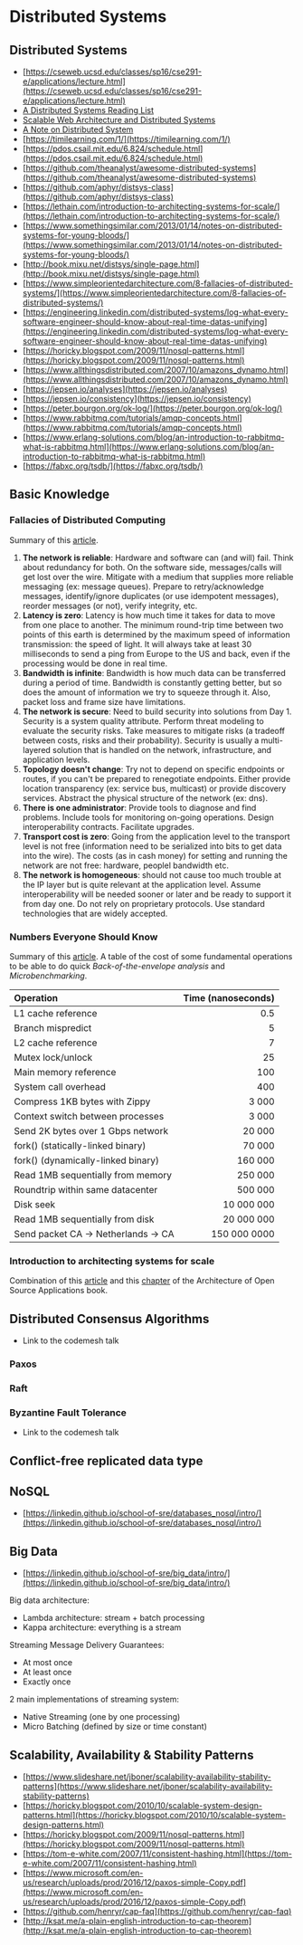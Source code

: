 # Distributed Systems

## Distributed Systems

- [https://cseweb.ucsd.edu/classes/sp16/cse291-e/applications/lecture.html](https://cseweb.ucsd.edu/classes/sp16/cse291-e/applications/lecture.html)
- [A Distributed Systems Reading List](https://dancres.github.io/Pages/)
- [Scalable Web Architecture and Distributed Systems](https://github.com/checkcheckzz/system-design-interview/blob/master/README.md#bk)
- [A Note on Distributed System](https://citeseerx.ist.psu.edu/viewdoc/summary?doi=10.1.1.41.7628)
- [https://timilearning.com/1/](https://timilearning.com/1/)
- [https://pdos.csail.mit.edu/6.824/schedule.html](https://pdos.csail.mit.edu/6.824/schedule.html)
- [https://github.com/theanalyst/awesome-distributed-systems](https://github.com/theanalyst/awesome-distributed-systems)
- [https://github.com/aphyr/distsys-class](https://github.com/aphyr/distsys-class)
- [https://lethain.com/introduction-to-architecting-systems-for-scale/](https://lethain.com/introduction-to-architecting-systems-for-scale/)
- [https://www.somethingsimilar.com/2013/01/14/notes-on-distributed-systems-for-young-bloods/](https://www.somethingsimilar.com/2013/01/14/notes-on-distributed-systems-for-young-bloods/)
- [http://book.mixu.net/distsys/single-page.html](http://book.mixu.net/distsys/single-page.html)
- [https://www.simpleorientedarchitecture.com/8-fallacies-of-distributed-systems/](https://www.simpleorientedarchitecture.com/8-fallacies-of-distributed-systems/)
- [https://engineering.linkedin.com/distributed-systems/log-what-every-software-engineer-should-know-about-real-time-datas-unifying](https://engineering.linkedin.com/distributed-systems/log-what-every-software-engineer-should-know-about-real-time-datas-unifying)
- [https://horicky.blogspot.com/2009/11/nosql-patterns.html](https://horicky.blogspot.com/2009/11/nosql-patterns.html)
- [https://www.allthingsdistributed.com/2007/10/amazons_dynamo.html](https://www.allthingsdistributed.com/2007/10/amazons_dynamo.html)
- [https://jepsen.io/analyses](https://jepsen.io/analyses)
- [https://jepsen.io/consistency](https://jepsen.io/consistency)
- [https://peter.bourgon.org/ok-log/](https://peter.bourgon.org/ok-log/)
- [https://www.rabbitmq.com/tutorials/amqp-concepts.html](https://www.rabbitmq.com/tutorials/amqp-concepts.html)
- [https://www.erlang-solutions.com/blog/an-introduction-to-rabbitmq-what-is-rabbitmq.html](https://www.erlang-solutions.com/blog/an-introduction-to-rabbitmq-what-is-rabbitmq.html)
- [https://fabxc.org/tsdb/](https://fabxc.org/tsdb/)

## Basic Knowledge

### Fallacies of Distributed Computing

Summary of this [article](https://pages.cs.wisc.edu/~zuyu/files/fallacies.pdf).

1. **The network is reliable**: Hardware and software can \(and will\) fail. Think about redundancy for both. On the software side, messages/calls will get lost over the wire. Mitigate with a medium that supplies more reliable messaging \(ex: message queues\). Prepare to retry/acknowledge messages, identify/ignore duplicates \(or use idempotent messages\), reorder messages \(or not\), verify integrity, etc.
2. **Latency is zero**: Latency is how much time it takes for data to move from one place to another. The minimum round-trip time between two points of this earth is determined by the maximum speed of information transmission: the speed of light. It will always take at least 30 milliseconds to send a ping from Europe to the US and back, even if the processing would be done in real time.
3. **Bandwidth is infinite**: Bandwidth is how much data can be transferred during a period of time. Bandwidth is constantly getting better, but so does the amount of information we try to squeeze through it. Also, packet loss and frame size have limitations.
4. **The network is secure**: Need to build security into solutions from Day 1. Security is a system quality attribute. Perform threat modeling to evaluate the security risks. Take measures to mitigate risks \(a tradeoff between costs, risks and their probability\). Security is usually a multi-layered solution that is handled on the network, infrastructure, and application levels.
5. **Topology doesn't change**: Try not to depend on specific endpoints or routes, if you can't be prepared to renegotiate endpoints. Either provide location transparency \(ex: service bus, multicast\) or provide discovery services. Abstract the physical structure of the network \(ex: dns\).
6. **There is one administrator**: Provide tools to diagnose and find problems. Include tools for monitoring on-going operations. Design interoperability contracts. Facilitate upgrades.
7. **Transport cost is zero**: Going from the application level to the transport level is not free \(information need to be serialized into bits to get data into the wire\). The costs \(as in cash money\) for setting and running the network are not free: hardware, peoplel bandwidth etc.
8. **The network is homogeneous**: should not cause too much trouble at the IP layer but is quite relevant at the application level. Assume interoperability will be needed sooner or later and be ready to support it from day one. Do not rely on proprietary protocols. Use standard technologies that are widely accepted.

### Numbers Everyone Should Know

Summary of this [article](https://everythingisdata.wordpress.com/2009/10/17/numbers-everyone-should-know/). A table of the cost of some fundamental operations to be able to do quick _Back-of-the-envelope analysis_ and _Microbenchmarking_.

| Operation                                 | Time \(nanoseconds\) |
| :---------------------------------------- | -------------------: |
| L1 cache reference                        |                  0.5 |
| Branch mispredict                         |                    5 |
| L2 cache reference                        |                    7 |
| Mutex lock/unlock                         |                   25 |
| Main memory reference                     |                  100 |
| System call overhead                      |                  400 |
| Compress 1KB bytes with Zippy             |                3 000 |
| Context switch between processes          |                3 000 |
| Send 2K bytes over 1 Gbps network         |               20 000 |
| fork\(\) \(statically-linked binary\)     |               70 000 |
| fork\(\) \(dynamically-linked binary\)    |              160 000 |
| Read 1MB sequentially from memory         |              250 000 |
| Roundtrip within same datacenter          |              500 000 |
| Disk seek                                 |           10 000 000 |
| Read 1MB sequentially from disk           |           20 000 000 |
| Send packet CA -&gt; Netherlands -&gt; CA |         150 000 0000 |

### Introduction to architecting systems for scale

Combination of this [article](https://lethain.com/introduction-to-architecting-systems-for-scale/) and this [chapter](https://www.aosabook.org/en/distsys.html) of the Architecture of Open Source Applications book.

## Distributed Consensus Algorithms

- Link to the codemesh talk

### Paxos

### Raft

### Byzantine Fault Tolerance

- Link to the codemesh talk

## Conflict-free replicated data type

## NoSQL

- [https://linkedin.github.io/school-of-sre/databases_nosql/intro/](https://linkedin.github.io/school-of-sre/databases_nosql/intro/)

## Big Data

- [https://linkedin.github.io/school-of-sre/big_data/intro/](https://linkedin.github.io/school-of-sre/big_data/intro/)

Big data architecture:

- Lambda architecture: stream + batch processing
- Kappa architecture: everything is a stream

Streaming Message Delivery Guarantees:

- At most once
- At least once
- Exactly once

2 main implementations of streaming system:

- Native Streaming (one by one processing)
- Micro Batching (defined by size or time constant)

## Scalability, Availability & Stability Patterns

- [https://www.slideshare.net/jboner/scalability-availability-stability-patterns](https://www.slideshare.net/jboner/scalability-availability-stability-patterns)
- [https://horicky.blogspot.com/2010/10/scalable-system-design-patterns.html](https://horicky.blogspot.com/2010/10/scalable-system-design-patterns.html)
- [https://horicky.blogspot.com/2009/11/nosql-patterns.html](https://horicky.blogspot.com/2009/11/nosql-patterns.html)
- [https://tom-e-white.com/2007/11/consistent-hashing.html](https://tom-e-white.com/2007/11/consistent-hashing.html)
- [https://www.microsoft.com/en-us/research/uploads/prod/2016/12/paxos-simple-Copy.pdf](https://www.microsoft.com/en-us/research/uploads/prod/2016/12/paxos-simple-Copy.pdf)
- [https://github.com/henryr/cap-faq](https://github.com/henryr/cap-faq)
- [http://ksat.me/a-plain-english-introduction-to-cap-theorem](http://ksat.me/a-plain-english-introduction-to-cap-theorem)
